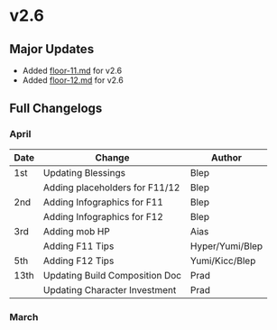 # v2.6

## Major Updates

* Added [floor-11.md](<../../floors/spire/floor-11.md> "mention") for v2.6
* Added [floor-12.md](../../floors/spire/floor-12.md "mention") for v2.6

## Full Changelogs

### April

| Date | Change                         | Author          |
| ---- | ------------------------------ | --------------- |
| 1st  | Updating Blessings             | Blep            |
|      | Adding placeholders for F11/12 | Blep            |
| 2nd  | Adding Infographics for F11    | Blep            |
|      | Adding Infographics for F12    | Blep            |
| 3rd  | Adding mob HP                  | Aias            |
|      | Adding F11 Tips                | Hyper/Yumi/Blep |
| 5th  | Adding F12 Tips                | Yumi/Kicc/Blep  |
| 13th | Updating Build Composition Doc | Prad            |
|      | Updating Character Investment  | Prad            |

### March
